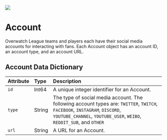 <img src="https://bnetcmsus-a.akamaihd.net/cms/content_entry_media/xr/XRDRIVHBBVI51538517475154.jpg"> 

# Account
Overwatch League teams and players each have their social media accounts for interacting with fans. Each Account object has an account ID, an account type, and an account URL.

## Account Data Dictionary
| Attribute           | Type  | Description |
|:--------------------|:------|:------------|
|`id`|Int64|A unique integer identifier for an Account.|
|`type`|String|The type of social media account. The following account types are: `TWITTER`, `TWITCH`, `FACEBOOK`, `INSTAGRAM`, `DISCORD`, `YOUTUBE_CHANNEL`, `YOUTUBE_USER`, `WEIBO`, `REDDIT_SUB`, and `OTHER` |
|`url`|String|A URL for an Account.|
